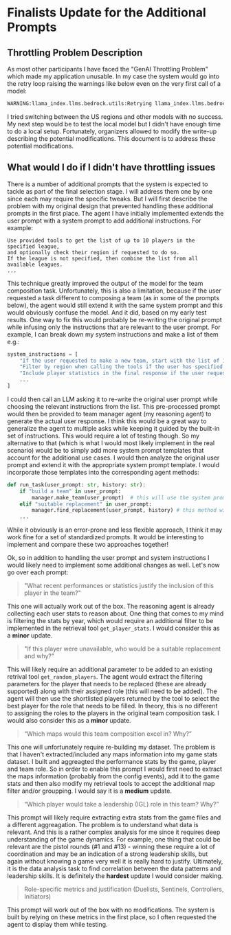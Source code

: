 # Finalists Update for the Additional Prompts

## Throttling Problem Description

As most other participants I have faced the "GenAI Throttling Problem" which made my application unusable. In my case the system would go into the retry loop raising the warnings like below even on the very first call of a model:

```python
WARNING:llama_index.llms.bedrock.utils:Retrying llama_index.llms.bedrock.utils.completion_with_retry.<locals>._completion_with_retry in 4.0 seconds as it raised ThrottlingException: An error occurred (ThrottlingException) when calling the InvokeModel operation (reached max retries: 10): Too many requests, please wait before trying again. You have sent too many requests.  Wait before trying again..
```

I tried switching between the US regions and other models with no success. My next step would be to test the local model but I didn't have enough time to do a local setup. Fortunately, organizers allowed to modify the write-up describing the potential modifications. This document is to address these potential modifications.

## What would I do if I didn't have throttling issues

There is a number of additional prompts that the system is expected to tackle as part of the final selection stage. I will address them one by one since each may require the specific tweaks. But I will first describe the problem with my original design that prevented handling these additional prompts in the first place. The agent I have initially implemented extends the user prompt with a system prompt to add additional instructions. For example:

```
Use provided tools to get the list of up to 10 players in the specified league,
and optionally check their region if requested to do so.
If the league is not specified, then combine the list from all available leagues.
...
```

This technique greatly improved the output of the model for the team composition task. Unfortunately, this is also a limitation, because if the user requested a task different to composing a team (as in some of the prompts below), the agent would still extend it with the same system prompt and this would obviously confuse the model. And it did, based on my early test results. One way to fix this would probably be re-writing the original prompt while infusing only the instructions that are relevant to the user prompt. For example, I can break down my system instructions and make a list of them e.g.:

```python
system_instructions = [
    "If the user requested to make a new team, start with the list of 10 players",
    "Filter by region when calling the tools if the user has specified it in their prompt",
    "Include player statistics in the final response if the user requested their metrics"
    ...
]
```

I could then call an LLM asking it to re-write the original user prompt while choosing the relevant instructions from the list. This pre-processed prompt would then be provided to team manager agent (my reasoning agent) to generate the actual user response. I think this would be a great way to generalize the agent to multiple asks while keeping it guided by the built-in set of instructions. This would require a lot of testing though. So my alternative to that (which is what I would most likely implement in the real scenario) would be to simply add more system prompt templates that account for the additional use cases. I would then analyze the original user prompt and extend it with the appropriate system prompt template. I would incorporate those templates into the corresponding agent methods:

```python
def run_task(user_prompt: str, history: str):
    if "build a team" in user_prompt:
        manager.make_team(user_prompt)  # this will use the system prompt providing instructions on building a team
    elif "suitable replacement" in user_prompt:
        manager.find_replacement(user_prompt, history) # this method will use a different system prompt providing instructions to find a good replacement
    ...
```

While it obviously is an error-prone and less flexible approach, I think it may work fine for a set of standardized prompts. It would be interesting to implement and compare these two approaches together!

Ok, so in addition to handling the user prompt and system instructions I would likely need to implement some additional changes as well. Let's now go over each prompt:

> "What recent performances or statistics justify the inclusion of this player in the team?"

This one will actually work out of the box. The reasoning agent is already collecting each user stats to reason about. One thing that comes to my mind is filtering the stats by year, which would require an additional filter to be implemented in the retrieval tool `get_player_stats`. I would consider this as a **minor** update.

> "If this player were unavailable, who would be a suitable replacement and why?"

This will likely require an additional parameter to be added to an existing retrival tool `get_random_players`. The agent would extract the filtering parameters for the player that needs to be replaced (these are already supported) along with their assigned role (this will need to be added). The agent will then use the shortlisted players returned by the tool to select the best player for the role that needs to be filled. In theory, this is no different to assigning the roles to the players in the original team composition task. I would also consider this as a **minor** update.

> “Which maps would this team composition excel in? Why?”

This one will unfortunately require re-building my dataset. The problem is that I haven't extracted/included any maps information into my game stats dataset. I built and aggreagted the performance stats by the game, player and team role. So in order to enable this prompt I would first need to extract the maps information (probably from the config events), add it to the game stats and then also modify my retrieval tools to accept the additional map filter and/or groupping. I would say it is a **medium** update.

> “Which player would take a leadership (IGL) role in this team? Why?”

This prompt will likely require extracting extra stats from the game files and a different aggreagation. The problem is to understand what data is relevant. And this is a rather complex analysis for me since it requires deep understanding of the game dynamics. For example, one thing that could be relevant are the pistol rounds (#1 and #13) - winning these require a lot of coordination and may be an indication of a strong leadership skills, but again without knowing a game very well it is really hard to justify. Ultimately, it is the data analysis task to find correlation between the data patterns and leadership skills. It is definitely the **hardest** update I would consider making.

> Role-specific metrics and justification (Duelists, Sentinels, Controllers, Initiators)

This prompt will work out of the box with no modifications. The system is built by relying on these metrics in the first place, so I often requested the agent to display them while testing.
